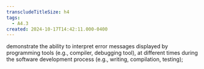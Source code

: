 ```yaml
---
transcludeTitleSize: h4
tags:
  - A4.3
created: 2024-10-17T14:42:11.000-0400
---
```

demonstrate the ability to interpret error messages displayed by programming tools (e.g., compiler, debugging tool), at different times during the software development process (e.g., writing, compilation, testing);